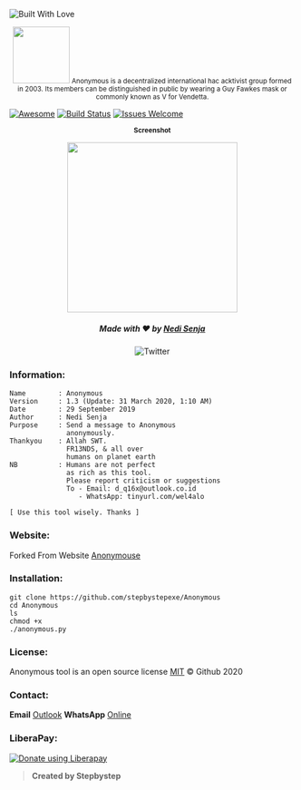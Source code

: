 <p align="left">
  <a><img title="Built With Love" src="https://forthebadge.com/images/badges/built-with-love.svg" ></a>
 </p>
<p align="center">
<sup>
  <img src="Logo.png" width="100">
<a herf="https://anonymouse.org">
  Anonymous is a decentralized international hac acktivist group formed in 2003. Its members can be distinguished in public by wearing a Guy Fawkes mask or commonly known as V for Vendetta.</a>
</sup>
</p>

[![Awesome](https://cdn.rawgit.com/sindresorhus/awesome/d7305f38d29fed78fa85652e3a63e154dd8e8829/media/badge.svg)](https://github.com/sindresorhus/awesome)
[![Build Status](https://img.shields.io/badge/build-failing-cb2431.svg)](https://github.com/stepbystepexe/Quotes/pulls)
[![Issues Welcome](https://img.shields.io/badge/issues%20open-welcome-brightgreen.svg)](https://github.com/stepbystepexe/Quotes/issues)

<p align="center">
  <sub><b>Screenshot</sub></b>
</p>
<p align="center">
<b>
  <img src="Skrinsut.png" width="300">
</b></p>
<h5>
<p align="center">
  Made with ❤️ by <a href="https://github.com/stepbystepexe">Nedi Senja</a>
</p>
</h5>
<p align="center">
 <img src="https://img.shields.io/twitter/url?url=https%3A%2F%2Fgithub.com%2FStepbystepexe%2FAnonymous" alt="Twitter">
</p>

### Information:
```text
Name        : Anonymous
Version     : 1.3 (Update: 31 March 2020, 1:10 AM)
Date        : 29 September 2019
Author      : Nedi Senja
Purpose     : Send a message to Anonymous
              anonymously.
Thankyou    : Allah SWT.
              FR13NDS, & all over
              humans on planet earth
NB          : Humans are not perfect
              as rich as this tool.
              Please report criticism or suggestions
              To - Email: d_q16x@outlook.co.id
                 - WhatsApp: tinyurl.com/wel4alo

[ Use this tool wisely. Thanks ]
```

### Website:

Forked From Website [Anonymouse](https://anonymouse.org)

### Installation:
```text
git clone https://github.com/stepbystepexe/Anonymous
cd Anonymous
ls
chmod +x
./anonymous.py
```

### License:
Anonymous tool is an open source license [MIT](https://opensource.org/licenses/MIT) © Github 2020

### Contact:

**Email** [Outlook](http://d_q16x@outlook.co.id)
**WhatsApp** [Online](https://tinyurl.com/wel4alo)

### LiberaPay:
<noscript><a href="https://liberapay.com/stepbystepexe/donate"><img alt="Donate using Liberapay" src="https://liberapay.com/assets/widgets/donate.svg"></a></noscript>

>**Created by Stepbystep**
